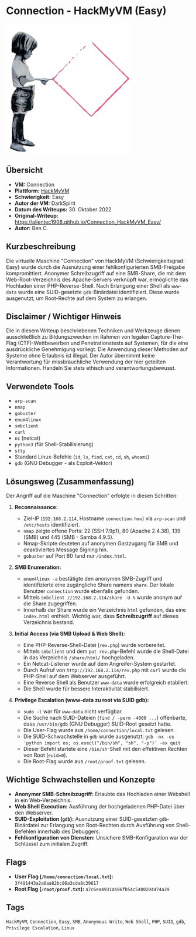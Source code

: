 # Connection - HackMyVM (Easy)

![Connection Icon](Connection.png)

## Übersicht

*   **VM:** Connection
*   **Plattform:** [HackMyVM](https://hackmyvm.eu/machines/machine.php?vm=Connection)
*   **Schwierigkeit:** Easy
*   **Autor der VM:** DarkSpirit
*   **Datum des Writeups:** 30. Oktober 2022
*   **Original-Writeup:** https://alientec1908.github.io/Connection_HackMyVM_Easy/
*   **Autor:** Ben C.

## Kurzbeschreibung

Die virtuelle Maschine "Connection" von HackMyVM (Schwierigkeitsgrad: Easy) wurde durch die Ausnutzung einer fehlkonfigurierten SMB-Freigabe kompromittiert. Anonymer Schreibzugriff auf eine SMB-Share, die mit dem Web-Root-Verzeichnis des Apache-Servers verknüpft war, ermöglichte das Hochladen einer PHP-Reverse-Shell. Nach Erlangung einer Shell als `www-data` wurde eine SUID-gesetzte `gdb`-Binärdatei identifiziert. Diese wurde ausgenutzt, um Root-Rechte auf dem System zu erlangen.

## Disclaimer / Wichtiger Hinweis

Die in diesem Writeup beschriebenen Techniken und Werkzeuge dienen ausschließlich zu Bildungszwecken im Rahmen von legalen Capture-The-Flag (CTF)-Wettbewerben und Penetrationstests auf Systemen, für die eine ausdrückliche Genehmigung vorliegt. Die Anwendung dieser Methoden auf Systeme ohne Erlaubnis ist illegal. Der Autor übernimmt keine Verantwortung für missbräuchliche Verwendung der hier geteilten Informationen. Handeln Sie stets ethisch und verantwortungsbewusst.

## Verwendete Tools

*   `arp-scan`
*   `nmap`
*   `gobuster`
*   `enum4linux`
*   `smbclient`
*   `curl`
*   `nc` (netcat)
*   `python3` (für Shell-Stabilisierung)
*   `stty`
*   Standard Linux-Befehle (`id`, `ls`, `find`, `cat`, `cd`, `sh`, `whoami`)
*   `gdb` (GNU Debugger - als Exploit-Vektor)

## Lösungsweg (Zusammenfassung)

Der Angriff auf die Maschine "Connection" erfolgte in diesen Schritten:

1.  **Reconnaissance:**
    *   Ziel-IP (`192.168.2.114`, Hostname `connection.hmv`) via `arp-scan` und `/etc/hosts` identifiziert.
    *   `nmap` zeigte offene Ports: 22 (SSH 7.9p1), 80 (Apache 2.4.38), 139 (SMB) und 445 (SMB - Samba 4.9.5).
    *   Nmap-Skripte deuteten auf anonymen Gastzugang für SMB und deaktiviertes Message Signing hin.
    *   `gobuster` auf Port 80 fand nur `/index.html`.

2.  **SMB Enumeration:**
    *   `enum4linux -a` bestätigte den anonymen SMB-Zugriff und identifizierte eine zugängliche Share namens `share`. Der lokale Benutzer `connection` wurde ebenfalls gefunden.
    *   Mittels `smbclient //192.168.2.114/share -U %` wurde anonym auf die Share zugegriffen.
    *   Innerhalb der Share wurde ein Verzeichnis `html` gefunden, das eine `index.html` enthielt. Wichtig war, dass **Schreibzugriff** auf dieses Verzeichnis bestand.

3.  **Initial Access (via SMB Upload & Web Shell):**
    *   Eine PHP-Reverse-Shell-Datei (`rev.php`) wurde vorbereitet.
    *   Mittels `smbclient` und dem `put rev.php`-Befehl wurde die Shell-Datei in das Verzeichnis `/share/html/` hochgeladen.
    *   Ein Netcat-Listener wurde auf dem Angreifer-System gestartet.
    *   Durch Aufruf von `http://192.168.2.114/rev.php` mit `curl` wurde die PHP-Shell auf dem Webserver ausgeführt.
    *   Eine Reverse Shell als Benutzer `www-data` wurde erfolgreich etabliert.
    *   Die Shell wurde für bessere Interaktivität stabilisiert.

4.  **Privilege Escalation (www-data zu root via SUID gdb):**
    *   `sudo -l` war für `www-data` nicht verfügbar.
    *   Die Suche nach SUID-Dateien (`find / -perm -4000 ...`) offenbarte, dass `/usr/bin/gdb` (GNU Debugger) SUID-Root gesetzt hatte.
    *   Die User-Flag wurde aus `/home/connection/local.txt` gelesen.
    *   Die SUID-Schwachstelle in `gdb` wurde ausgenutzt:
        `gdb -nx -ex 'python import os; os.execl("/bin/sh", "sh", "-p")' -ex quit`
    *   Dieser Befehl startete eine `/bin/sh`-Shell mit den effektiven Rechten von Root (`euid=0`).
    *   Die Root-Flag wurde aus `/root/proof.txt` gelesen.

## Wichtige Schwachstellen und Konzepte

*   **Anonymer SMB-Schreibzugriff:** Erlaubte das Hochladen einer Webshell in ein Web-Verzeichnis.
*   **Web Shell Execution:** Ausführung der hochgeladenen PHP-Datei über den Webserver.
*   **SUID-Exploitation (`gdb`):** Ausnutzung einer SUID-gesetzten `gdb`-Binärdatei zur Erlangung von Root-Rechten durch Ausführung von Shell-Befehlen innerhalb des Debuggers.
*   **Fehlkonfiguration von Diensten:** Unsichere SMB-Konfiguration war der Schlüssel zum initialen Zugriff.

## Flags

*   **User Flag (`/home/connection/local.txt`):** `3f491443a2a6aa82bc86a3cda8c39617`
*   **Root Flag (`/root/proof.txt`):** `a7c6ea4931ab86fb54c5400204474a39`

## Tags

`HackMyVM`, `Connection`, `Easy`, `SMB`, `Anonymous Write`, `Web Shell`, `PHP`, `SUID`, `gdb`, `Privilege Escalation`, `Linux`
